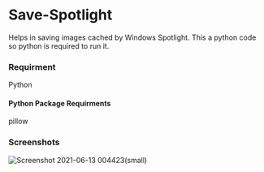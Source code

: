 # Save-Spotlight
Helps in saving images cached by Windows Spotlight. This a python code so python is required to run it.

### Requirment
Python
#### Python Package Requirments
pillow

### Screenshots

![Screenshot 2021-06-13 004423(small)](https://user-images.githubusercontent.com/47380353/121787072-a9b19600-cbe1-11eb-8929-979f894a2a1a.jpg)


